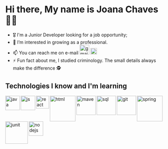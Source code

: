 
<h1>
  Hi there, My name is Joana Chaves 🙋‍♀️
</h1>

- 🎖 I'm a Junior Developer looking for a job opportunity;
- 👀 I’m interested in growing as a professional.
- 📫 You can reach me on e-mail <img src="https://static.vecteezy.com/system/resources/previews/021/514/701/original/google-gmail-logo-symbol-design-illustration-with-black-background-free-vector.jpg" alt="gmail" width="30"/> <img src="https://pngmind.com/wp-content/uploads/2019/08/Linkedin-Icon-Png.png" alt="in" width="20"/>
- ⚡ Fun fact about me, I studied criminology. The small details always make the difference 🕵️


<p></p>
<h2>Technologies I know and I'm learning</h2>

<img src="https://i.pinimg.com/564x/79/5e/bb/795ebb5f4a470cd7242136237f61fc53.jpg" alt="java" align="left" width="45"/>
<img src="https://upload.wikimedia.org/wikipedia/commons/thumb/9/99/Unofficial_JavaScript_logo_2.svg/1200px-Unofficial_JavaScript_logo_2.svg.png" align="left" alt="js" width="45"/>
<img src="https://gitlab.com/uploads/-/system/project/avatar/31182514/logo-react-icon.png" align="left" alt="react" width="40"/>
<img src="https://letdiv.com/wp-content/uploads/2021/06/html-css-course.jpg" align="left" alt="html" width="80"/>
<img src="https://logowik.com/content/uploads/images/maven-apache3537.jpg" alt="maven" align="left" width="60"/>
<img src="https://cdn1.vectorstock.com/i/1000x1000/77/30/sql-database-icon-logo-design-ui-or-ux-app-vector-17507730.jpg" alt="sql" align="left" width="60"/>
<img src="https://www.eewee.fr/wp-content/uploads/2015/06/git.jpg" alt="git" align="left" width="60"/>
<img src="https://www.vectorlogo.zone/logos/springio/springio-ar21.png" alt="spring" align="left" width="80"/>
<img src="https://techvccloud.mediacdn.vn/280518386289090560/2022/7/1/junit-la-gi-16566586168441518472779-114-0-451-600-crop-165665863502931026332.jpg" alt="junit" align="left" width="70"/>
<img src="https://miro.medium.com/v2/resize:fit:554/1*42aKSdKAWZ3VtqT5ICd82w.png" alt="nodejs" align="left" width="45"/>
